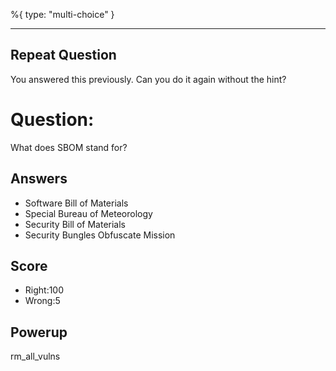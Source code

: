 %{
 type: "multi-choice"
}

---
## Repeat Question
You answered this previously.
Can you do it again without the hint?

# Question:
What does SBOM stand for?

## Answers
- Software Bill of Materials
- Special Bureau of Meteorology
- Security Bill of Materials
- Security Bungles Obfuscate Mission


## Score
- Right:100
- Wrong:5

## Powerup
rm_all_vulns
